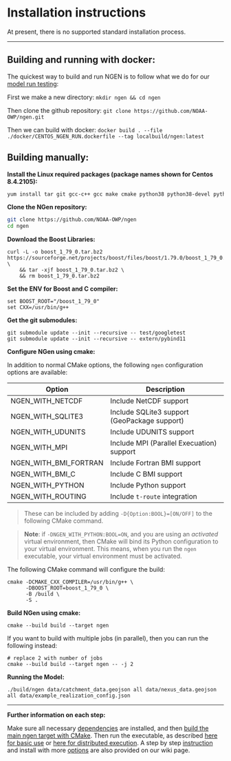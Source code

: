 # Installation instructions

At present, there is no supported standard installation process.

---

## Building and running with docker:

The quickest way to build and run NGEN is to follow what we do for our [model run testing](./docker/CENTOS_NGEN_RUN.dockerfile):

First we make a new directory:
`mkdir ngen && cd ngen`

Then clone the github repository:
`git clone https://github.com/NOAA-OWP/ngen.git`

Then we can build with docker:
`docker build . --file ./docker/CENTOS_NGEN_RUN.dockerfile --tag localbuild/ngen:latest`

## Building manually:

**Install the Linux required packages (package names shown for Centos 8.4.2105):**

```sh
yum install tar git gcc-c++ gcc make cmake python38 python38-devel python38-numpy bzip2 udunits2-devel texinfo
```

**Clone the NGen repository:**

```sh
git clone https://github.com/NOAA-OWP/ngen
cd ngen
```

**Download the Boost Libraries:**

```shell
curl -L -o boost_1_79_0.tar.bz2 https://sourceforge.net/projects/boost/files/boost/1.79.0/boost_1_79_0.tar.bz2/download \
    && tar -xjf boost_1_79_0.tar.bz2 \
    && rm boost_1_79_0.tar.bz2
```

**Set the ENV for Boost and C compiler:**

```shell
set BOOST_ROOT="/boost_1_79_0"
set CXX=/usr/bin/g++
```

**Get the git submodules:**

```shell
git submodule update --init --recursive -- test/googletest 
git submodule update --init --recursive -- extern/pybind11
```

**Configure NGen using cmake:**

In addition to normal CMake options, the following `ngen` configuration options are available:

Option                | Description
--------------------- | -----------
NGEN_WITH_NETCDF      | Include NetCDF support
NGEN_WITH_SQLITE3     | Include SQLite3 support (GeoPackage support)
NGEN_WITH_UDUNITS     | Include UDUNITS support
NGEN_WITH_MPI         | Include MPI (Parallel Execuation) support
NGEN_WITH_BMI_FORTRAN | Include Fortran BMI support
NGEN_WITH_BMI_C       | Include C BMI support
NGEN_WITH_PYTHON      | Include Python support
NGEN_WITH_ROUTING     | Include `t-route` integration

> These can be included by adding `-D{Option:BOOL}=[ON/OFF]` to the following CMake command.

> **Note**: if `-DNGEN_WITH_PYTHON:BOOL=ON`, and you are using an *activated* virtual environment, then CMake will bind its Python configuration to your virtual environment. This means, when you run the `ngen` executable, your virtual environment must be activated.

The following CMake command will configure the build:

```shell
cmake -DCMAKE_CXX_COMPILER=/usr/bin/g++ \
      -DBOOST_ROOT=boost_1_79_0 \
      -B /build \
      -S .
```

**Build NGen using cmake:**

```shell
cmake --build build --target ngen
```

If you want to build with multiple jobs (in parallel), then you can run the following instead:

```shell
# replace 2 with number of jobs
cmake --build build --target ngen -- -j 2
```

**Running the Model:**

```shell
./build/ngen data/catchment_data.geojson all data/nexus_data.geojson all data/example_realization_config.json
```

---

**Further information on each step:**

Make sure all necessary [dependencies](doc/DEPENDENCIES.md) are installed, and then [build the main ngen target with CMake](doc/BUILDS_AND_CMAKE.md).  Then run the executable, as described [here for basic use](README.md#usage) or [here for distributed execution](doc/DISTRIBUTED_PROCESSING.md#examples). A step by step [instruction](https://github.com/NOAA-OWP/ngen/wiki/NGen-Tutorial) and install with more [options](https://github.com/NOAA-OWP/ngen/wiki/Building) are also provided on our wiki page.
